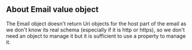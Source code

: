## About Email value object

The Email object doesn't return Uri objects for the host part of the email as we don't know its real schema (especially
if it is http or https), so we don't need an object to manage it but it is sufficient to use a property to manage it.
